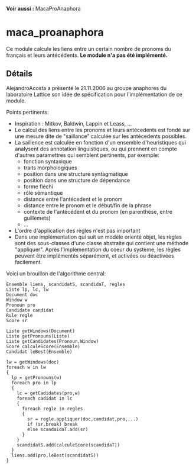 **Voir aussi :** MacaProAnaphora

# maca\_proanaphora #

Ce module calcule les liens entre un certain nombre de pronoms du français et leurs antécédents. **Le module n'a pas été implémenté.**

## Détails ##

AlejandroAcosta a présenté le 21.11.2006 au groupe anaphores du laboratoire Lattice son idée de spécification pour l'implémentation de ce module.

Points pertinents:
  * Inspiration : Mitkov, Baldwin, Lappin et Leass, ...
  * Le calcul des liens entre les pronoms et leurs antécedents est fondé sur une mesure dite de "saillance" calculée sur les antécedents possibles.
  * La saillence est calculée en fonction d'un ensemble d'heuristiques qui analysent des annotation linguistiques, ou qui prennent en compte d'autres paramettres qui semblent pertinents, par exemple:
    * fonction syntaxique
    * traits morphologiques
    * position dans une structure syntagmatique
    * position dans une structure de dépendance
    * forme fléchi
    * rôle sémantique
    * distance entre l'antécedent et le pronom
    * distance entre le pronom et le début/fin de la phrase
    * contexte de l'antécédent et du pronom (en parenthèse, entre guillemets)
    * ...
  * L'ordre d'application des règles n'est pas important
  * Dans une implémentation qui suit un modèle orienté objet, les règles sont des sous-classes d'une classe abstraite qui contient une méthode "appliquer". Après l'implémentation du coeur du système, les règles peuvent être implémentés séparément, et activées ou déactivées facilement.

Voici un brouillon de l'algorithme central:

```
Ensemble liens, scandidatS, scandidaT, regles
Liste lp, lc, lw
Document doc
Window w
Pronoun pro
Candidate candidat
Rule regle
Score sr

Liste getWindows(Document)
Liste getPronouns(Liste)
Liste getCandidates(Pronoun,Window)
Score calculeScore(Ensemble)
Candidat leBest(Ensemble)

lw = getWindows(doc)
foreach w in lw
{
  lp = getPronouns(w)
  foreach pro in lp
  {
    lc = getCadidates(pro,w)
    foreach cadidat in lc
    {
      foreach regle in regles
      {
        sr = regle.appliquer(doc,candidat,pro,...)
        if (sr.break) break
        else scandaidaT.add(sr)
      }
    }
    scandidatS.add(calculeScore(scandidaT))
  }
  liens.add(pro,leBest(scandidatS))
}   

```
